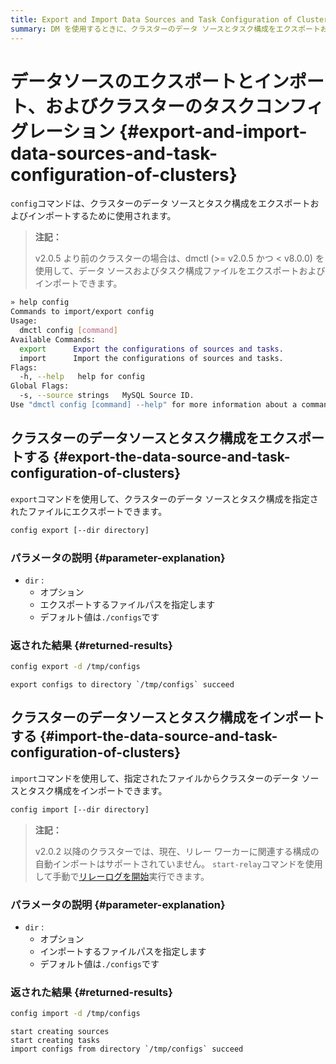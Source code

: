 ```yaml
---
title: Export and Import Data Sources and Task Configuration of Clusters
summary: DM を使用するときに、クラスターのデータ ソースとタスク構成をエクスポートおよびインポートする方法を学習します。
---
```


# データソースのエクスポートとインポート、およびクラスターのタスクコンフィグレーション {#export-and-import-data-sources-and-task-configuration-of-clusters}

`config`コマンドは、クラスターのデータ ソースとタスク構成をエクスポートおよびインポートするために使用されます。

> **注記：**
>
> v2.0.5 より前のクラスターの場合は、dmctl (&gt;= v2.0.5 かつ &lt; v8.0.0) を使用して、データ ソースおよびタスク構成ファイルをエクスポートおよびインポートできます。

```bash
» help config
Commands to import/export config
Usage:
  dmctl config [command]
Available Commands:
  export      Export the configurations of sources and tasks.
  import      Import the configurations of sources and tasks.
Flags:
  -h, --help   help for config
Global Flags:
  -s, --source strings   MySQL Source ID.
Use "dmctl config [command] --help" for more information about a command.
```

## クラスターのデータソースとタスク構成をエクスポートする {#export-the-data-source-and-task-configuration-of-clusters}

`export`コマンドを使用して、クラスターのデータ ソースとタスク構成を指定されたファイルにエクスポートできます。

```bash
config export [--dir directory]
```

### パラメータの説明 {#parameter-explanation}

-   `dir` :
    -   オプション
    -   エクスポートするファイルパスを指定します
    -   デフォルト値は`./configs`です

### 返された結果 {#returned-results}

```bash
config export -d /tmp/configs
```

    export configs to directory `/tmp/configs` succeed

## クラスターのデータソースとタスク構成をインポートする {#import-the-data-source-and-task-configuration-of-clusters}

`import`コマンドを使用して、指定されたファイルからクラスターのデータ ソースとタスク構成をインポートできます。

```bash
config import [--dir directory]
```

> **注記：**
>
> v2.0.2 以降のクラスターでは、現在、リレー ワーカーに関連する構成の自動インポートはサポートされていません。 `start-relay`コマンドを使用して手動で[リレーログを開始](/dm/relay-log.md#enable-and-disable-relay-log)実行できます。

### パラメータの説明 {#parameter-explanation}

-   `dir` :
    -   オプション
    -   インポートするファイルパスを指定します
    -   デフォルト値は`./configs`です

### 返された結果 {#returned-results}

```bash
config import -d /tmp/configs
```

    start creating sources
    start creating tasks
    import configs from directory `/tmp/configs` succeed
